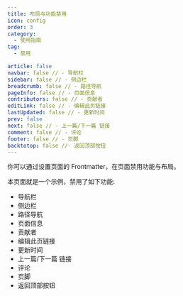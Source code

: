 ```yaml
---
title: 布局与功能禁用
icon: config
order: 3
category:
  - 使用指南
tag:
  - 禁用

article: false
navbar: false // - 导航栏
sidebar: false // - 侧边栏
breadcrumb: false // - 路径导航
pageInfo: false // - 页面信息
contributors: false // - 贡献者
editLink: false // - 编辑此页链接
lastUpdated: false // - 更新时间
prev: false
next: false // - 上一篇/下一篇 链接
comment: false // - 评论
footer: false // - 页脚
backtotop: false //- 返回顶部按钮
---
```


你可以通过设置页面的 Frontmatter，在页面禁用功能与布局。

<!-- more -->

本页面就是一个示例，禁用了如下功能:

- 导航栏
- 侧边栏
- 路径导航
- 页面信息
- 贡献者
- 编辑此页链接
- 更新时间
- 上一篇/下一篇 链接
- 评论
- 页脚
- 返回顶部按钮
